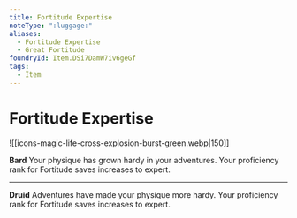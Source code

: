 ```yaml
---
title: Fortitude Expertise
noteType: ":luggage:"
aliases:
  - Fortitude Expertise
  - Great Fortitude
foundryId: Item.DSi7DamW7iv6geGf
tags:
  - Item
---
```


# Fortitude Expertise
![[icons-magic-life-cross-explosion-burst-green.webp|150]]

**Bard** Your physique has grown hardy in your adventures. Your proficiency rank for Fortitude saves increases to expert.

* * *

**Druid** Adventures have made your physique more hardy. Your proficiency rank for Fortitude saves increases to expert.
